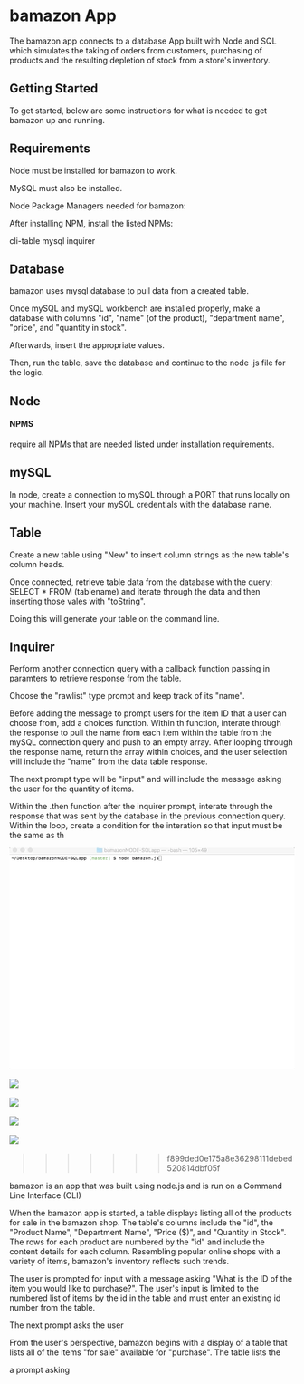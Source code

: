# bamazon App

The bamazon app connects to a database 
App built with Node and SQL which simulates the taking of orders from customers, purchasing of products and the resulting depletion of stock from a store's inventory.

## Getting Started

To get started, below are some instructions for what is needed to get bamazon up and running.


## Requirements

Node must be installed for bamazon to work.

MySQL must also be installed. 

Node Package Managers needed for bamazon: 

After installing NPM, install the listed NPMs:

cli-table
mysql
inquirer

## Database 

bamazon uses mysql database to pull data from a created table.

Once mySQL and mySQL workbench are installed properly, make a database with columns "id", "name" (of the product), "department name", "price", and "quantity in stock".

Afterwards, insert the appropriate values. 

Then, run the table, save the database and continue to the node .js file for the logic.


## Node

#### NPMS
require all NPMs that are needed listed under installation requirements.


## mySQL

In node, create a connection to mySQL through a PORT that runs locally on your machine. Insert your mySQL credentials with the database name.

## Table

Create a new table using "New" to insert column strings as the new table's column heads.

Once connected, retrieve table data from the database with the query: SELECT * FROM (tablename) and iterate through the data and then inserting those vales with "toString".

Doing this will generate your table on the command line.

## Inquirer

Perform another connection query with a callback function passing in paramters to retrieve response from the table.

Choose the "rawlist" type prompt and keep track of its "name".

Before adding the message to prompt users for the item ID that a user can choose from, add a choices function. Within th function, interate through the response to pull the name from each item within the table from the mySQL connection query and push to an empty array. After looping through the response name, return the array within choices, and the user selection will include the "name" from the data table response.

The next prompt type will be "input" and will include the message asking the user for the quantity of items.

Within the .then function after the inquirer prompt, interate through the response that was sent by the database in the previous connection query. Within the loop, create a condition for the interation so that input must be the same as th





![](assets/table.gif)

![](assets/bamazongif1)

![](assets/bamazongif2)

![](assets/bamazongif3)

![](assets/bamazongif4)



>>>>>>> f899ded0e175a8e36298111debed520814dbf05f

bamazon is an app that was built using node.js and is run on a Command Line Interface (CLI)

When the bamazon app is started, a table displays listing all of the products for sale in the bamazon shop. The table's columns include the "id", the "Product Name", "Department Name", "Price ($)", and "Quantity in Stock". The rows for each product are numbered by the "id" and include the content details for each column. Resembling popular online shops with a variety of items, bamazon's inventory reflects such trends. 

The user is prompted for input with a message asking "What is the ID of the item you would like to purchase?". The user's input is limited to the numbered list of items by the id in the table and must enter an existing id number from the table.

The next prompt asks the user 


From the user's perspective, bamazon begins with a display of a table that lists all of the items "for sale" available for "purchase". The table lists the 

a prompt asking 




